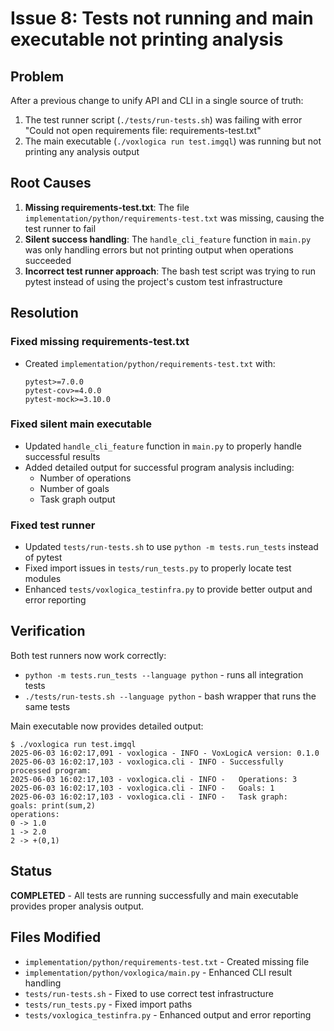 # Issue 8: Tests not running and main executable not printing analysis

## Problem

After a previous change to unify API and CLI in a single source of truth:

1. The test runner script (`./tests/run-tests.sh`) was failing with error "Could not open requirements file: requirements-test.txt"
2. The main executable (`./voxlogica run test.imgql`) was running but not printing any analysis output

## Root Causes

1. **Missing requirements-test.txt**: The file `implementation/python/requirements-test.txt` was missing, causing the test runner to fail
2. **Silent success handling**: The `handle_cli_feature` function in `main.py` was only handling errors but not printing output when operations succeeded
3. **Incorrect test runner approach**: The bash test script was trying to run pytest instead of using the project's custom test infrastructure

## Resolution

### Fixed missing requirements-test.txt

- Created `implementation/python/requirements-test.txt` with:
  ```
  pytest>=7.0.0
  pytest-cov>=4.0.0
  pytest-mock>=3.10.0
  ```

### Fixed silent main executable

- Updated `handle_cli_feature` function in `main.py` to properly handle successful results
- Added detailed output for successful program analysis including:
  - Number of operations
  - Number of goals
  - Task graph output

### Fixed test runner

- Updated `tests/run-tests.sh` to use `python -m tests.run_tests` instead of pytest
- Fixed import issues in `tests/run_tests.py` to properly locate test modules
- Enhanced `tests/voxlogica_testinfra.py` to provide better output and error reporting

## Verification

Both test runners now work correctly:

- `python -m tests.run_tests --language python` - runs all integration tests
- `./tests/run-tests.sh --language python` - bash wrapper that runs the same tests

Main executable now provides detailed output:

```
$ ./voxlogica run test.imgql
2025-06-03 16:02:17,091 - voxlogica - INFO - VoxLogicA version: 0.1.0
2025-06-03 16:02:17,103 - voxlogica.cli - INFO - Successfully processed program:
2025-06-03 16:02:17,103 - voxlogica.cli - INFO -   Operations: 3
2025-06-03 16:02:17,103 - voxlogica.cli - INFO -   Goals: 1
2025-06-03 16:02:17,103 - voxlogica.cli - INFO -   Task graph:
goals: print(sum,2)
operations:
0 -> 1.0
1 -> 2.0
2 -> +(0,1)
```

## Status

**COMPLETED** - All tests are running successfully and main executable provides proper analysis output.

## Files Modified

- `implementation/python/requirements-test.txt` - Created missing file
- `implementation/python/voxlogica/main.py` - Enhanced CLI result handling
- `tests/run-tests.sh` - Fixed to use correct test infrastructure
- `tests/run_tests.py` - Fixed import paths
- `tests/voxlogica_testinfra.py` - Enhanced output and error reporting
